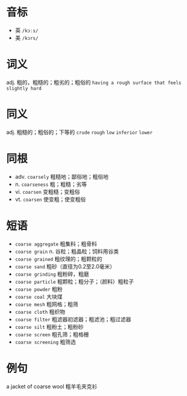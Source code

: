 # 音标

- 英 `/kɔːs/`
- 美 `/kɔrs/`

# 词义

adj. 粗的，粗糙的；粗劣的；粗俗的
`having a rough surface that feels slightly hard`

# 同义

adj. 粗糙的；粗俗的；下等的
`crude` `rough` `low` `inferior` `lower`

# 同根

- adv. `coarsely` 粗糙地；鄙俗地；粗俗地
- n. `coarseness` 粗；粗糙；劣等
- vi. `coarsen` 变粗糙；变粗俗
- vt. `coarsen` 使变粗；使变粗俗

# 短语

- `coarse aggregate` 粗集料；粗骨料
- `coarse grain` n. 谷粒；粗晶粒；饲料用谷类
- `coarse grained` 粗纹理的；粗颗粒的
- `coarse sand` 粗砂（直径为0.2至2.0毫米）
- `coarse grinding` 粗粉碎，粗磨
- `coarse particle` 粗颗粒；粗分子；（颜料）粗粒子
- `coarse powder` 粗粉
- `coarse coal` 大块煤
- `coarse mesh` 粗网格；粗筛
- `coarse cloth` 粗织物
- `coarse filter` 粗滤器初滤器；粗滤池；粗过滤器
- `coarse silt` 粗粉土；粗粉砂
- `coarse screen` 粗孔筛；粗格栅
- `coarse screening` 粗筛选

# 例句

a jacket of coarse wool
粗羊毛夹克衫


